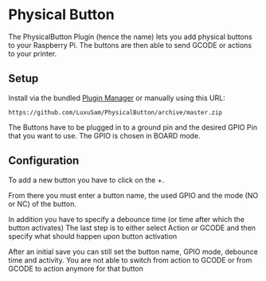 # Physical Button

The PhysicalButton Plugin (hence the name) lets you add physical buttons to your Raspberry Pi.
The buttons are then able to send GCODE or actions to your printer.

## Setup

Install via the bundled [Plugin Manager](https://docs.octoprint.org/en/master/bundledplugins/pluginmanager.html)
or manually using this URL:

    https://github.com/LuxuSam/PhysicalButton/archive/master.zip

The Buttons have to be plugged in to a ground pin and the desired GPIO Pin that you want to use.
The GPIO is chosen in BOARD mode.


## Configuration
 To add a new button you have to click on the +.

 From there you must enter a button name, the used GPIO and the mode (NO or NC) of the button.

 In addition you have to specify a debounce time (or time after which the button activates)
 The last step is to either select Action or GCODE and then specify what should happen upon button activation

 After an initial save you can still set the button name, GPIO mode, debounce time and activity.
 You are not able to switch from action to GCODE or from GCODE to action anymore for that button
